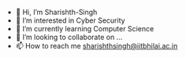 - 👋 Hi, I’m Sharishth-Singh
- 👀 I’m interested in Cyber Security
- 🌱 I’m currently learning Computer Science
- 💞️ I’m looking to collaborate on ...
- 📫 How to reach me sharishthsingh@iitbhilai.ac.in

<!---
Sharishth-Singh/Sharishth-Singh is a ✨ special ✨ repository because its `README.md` (this file) appears on your GitHub profile.
You can click the Preview link to take a look at your changes.
--->
